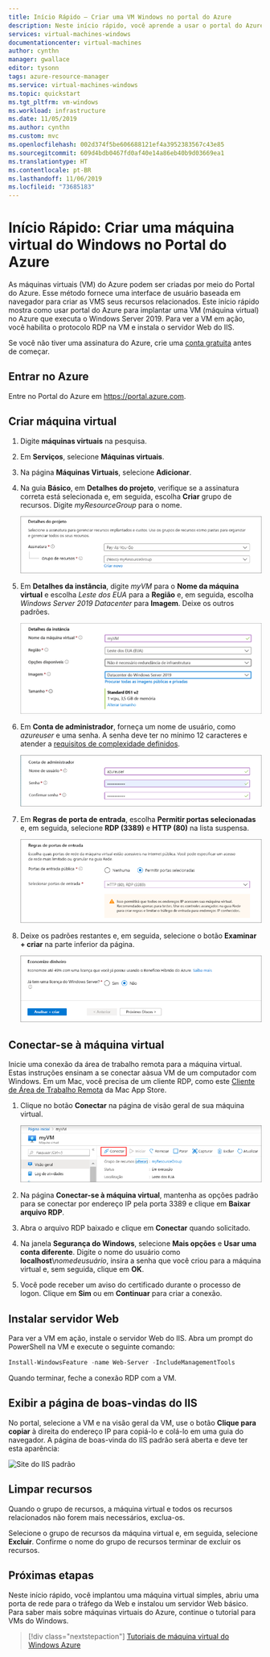 ```yaml
---
title: Início Rápido – Criar uma VM Windows no portal do Azure
description: Neste início rápido, você aprende a usar o portal do Azure para criar uma máquina virtual Windows
services: virtual-machines-windows
documentationcenter: virtual-machines
author: cynthn
manager: gwallace
editor: tysonn
tags: azure-resource-manager
ms.service: virtual-machines-windows
ms.topic: quickstart
ms.tgt_pltfrm: vm-windows
ms.workload: infrastructure
ms.date: 11/05/2019
ms.author: cynthn
ms.custom: mvc
ms.openlocfilehash: 002d374f5be606688121ef4a3952383567c43e85
ms.sourcegitcommit: 609d4bdb0467fd0af40e14a86eb40b9d03669ea1
ms.translationtype: HT
ms.contentlocale: pt-BR
ms.lasthandoff: 11/06/2019
ms.locfileid: "73685183"
---
```

# <a name="quickstart-create-a-windows-virtual-machine-in-the-azure-portal"></a>Início Rápido: Criar uma máquina virtual do Windows no Portal do Azure

As máquinas virtuais (VM) do Azure podem ser criadas por meio do Portal do Azure. Esse método fornece uma interface de usuário baseada em navegador para criar as VMS seus recursos relacionados. Este início rápido mostra como usar portal do Azure para implantar uma VM (máquina virtual) no Azure que executa o Windows Server 2019. Para ver a VM em ação, você habilita o protocolo RDP na VM e instala o servidor Web do IIS.

Se você não tiver uma assinatura do Azure, crie uma [conta gratuita](https://azure.microsoft.com/free/?WT.mc_id=A261C142F) antes de começar.

## <a name="sign-in-to-azure"></a>Entrar no Azure

Entre no Portal do Azure em https://portal.azure.com.

## <a name="create-virtual-machine"></a>Criar máquina virtual

1. Digite **máquinas virtuais** na pesquisa.
1. Em **Serviços**, selecione **Máquinas virtuais**.
1. Na página **Máquinas Virtuais**, selecione **Adicionar**. 
1. Na guia **Básico**, em **Detalhes do projeto**, verifique se a assinatura correta está selecionada e, em seguida, escolha **Criar** grupo de recursos. Digite *myResourceGroup* para o nome. 

    ![Criar um grupo de recursos para sua VM](./media/quick-create-portal/project-details.png)

1. Em **Detalhes da instância**, digite *myVM* para o **Nome da máquina virtual** e escolha *Leste dos EUA* para a **Região** e, em seguida, escolha *Windows Server 2019 Datacenter* para **Imagem**. Deixe os outros padrões.

    ![Seção de detalhes da instância](./media/quick-create-portal/instance-details.png)

1. Em **Conta de administrador**, forneça um nome de usuário, como *azureuser* e uma senha. A senha deve ter no mínimo 12 caracteres e atender a [requisitos de complexidade definidos](faq.md#what-are-the-password-requirements-when-creating-a-vm).

    ![Insira seu nome de usuário e sua senha](./media/quick-create-portal/administrator-account.png)

1. Em **Regras de porta de entrada**, escolha **Permitir portas selecionadas** e, em seguida, selecione **RDP (3389)** e **HTTP (80)** na lista suspensa.

    ![Abrir portas para RDP e HTTP](./media/quick-create-portal/inbound-port-rules.png)

1. Deixe os padrões restantes e, em seguida, selecione o botão **Examinar + criar** na parte inferior da página.

    ![Examinar e criar](./media/quick-create-portal/review-create.png)


## <a name="connect-to-virtual-machine"></a>Conectar-se à máquina virtual

Inicie uma conexão da área de trabalho remota para a máquina virtual. Estas instruções ensinam a se conectar aàsua VM de um computador com Windows. Em um Mac, você precisa de um cliente RDP, como este [Cliente de Área de Trabalho Remota](https://itunes.apple.com/us/app/microsoft-remote-desktop/id715768417?mt=12) da Mac App Store.

1. Clique no botão **Conectar** na página de visão geral de sua máquina virtual. 

    ![Conecte-se a uma VM do Azure no portal](./media/quick-create-portal/portal-quick-start-9.png)
    
2. Na página **Conectar-se à máquina virtual**, mantenha as opções padrão para se conectar por endereço IP pela porta 3389 e clique em **Baixar arquivo RDP**.

2. Abra o arquivo RDP baixado e clique em **Conectar** quando solicitado. 

3. Na janela **Segurança do Windows**, selecione **Mais opções** e **Usar uma conta diferente**. Digite o nome do usuário como **localhost**\\*nomedeusuário*, insira a senha que você criou para a máquina virtual e, sem seguida, clique em **OK**.

4. Você pode receber um aviso do certificado durante o processo de logon. Clique em **Sim** ou em **Continuar** para criar a conexão.

## <a name="install-web-server"></a>Instalar servidor Web

Para ver a VM em ação, instale o servidor Web do IIS. Abra um prompt do PowerShell na VM e execute o seguinte comando:

```powershell
Install-WindowsFeature -name Web-Server -IncludeManagementTools
```

Quando terminar, feche a conexão RDP com a VM.


## <a name="view-the-iis-welcome-page"></a>Exibir a página de boas-vindas do IIS

No portal, selecione a VM e na visão geral da VM, use o botão **Clique para copiar** à direita do endereço IP para copiá-lo e colá-lo em uma guia do navegador. A página de boas-vinda do IIS padrão será aberta e deve ter esta aparência:

![Site do IIS padrão](./media/quick-create-powershell/default-iis-website.png)

## <a name="clean-up-resources"></a>Limpar recursos

Quando o grupo de recursos, a máquina virtual e todos os recursos relacionados não forem mais necessários, exclua-os. 

Selecione o grupo de recursos da máquina virtual e, em seguida, selecione **Excluir**. Confirme o nome do grupo de recursos terminar de excluir os recursos.

## <a name="next-steps"></a>Próximas etapas

Neste início rápido, você implantou uma máquina virtual simples, abriu uma porta de rede para o tráfego da Web e instalou um servidor Web básico. Para saber mais sobre máquinas virtuais do Azure, continue o tutorial para VMs do Windows.

> [!div class="nextstepaction"]
> [Tutoriais de máquina virtual do Windows Azure](./tutorial-manage-vm.md)